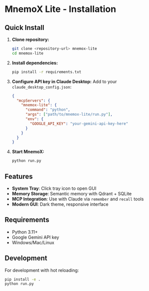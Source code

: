 # MnemoX Lite - Installation

## Quick Install

1. **Clone repository:**
   ```bash
   git clone <repository-url> mnemox-lite
   cd mnemox-lite
   ```

2. **Install dependencies:**
   ```bash
   pip install -r requirements.txt
   ```

3. **Configure API key in Claude Desktop:**
   Add to your `claude_desktop_config.json`:
   ```json
   {
     "mcpServers": {
       "mnemox-lite": {
         "command": "python",
         "args": ["path/to/mnemox-lite/run.py"],
         "env": {
           "GOOGLE_API_KEY": "your-gemini-api-key-here"
         }
       }
     }
   }
   ```

4. **Start MnemoX:**
   ```bash
   python run.py
   ```

## Features

- **System Tray**: Click tray icon to open GUI
- **Memory Storage**: Semantic memory with Qdrant + SQLite
- **MCP Integration**: Use with Claude via `remember` and `recall` tools
- **Modern GUI**: Dark theme, responsive interface

## Requirements

- Python 3.11+
- Google Gemini API key
- Windows/Mac/Linux

## Development

For development with hot reloading:
```bash
pip install -e .
python run.py
```
